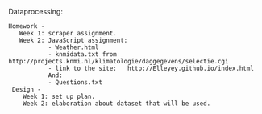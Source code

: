 Dataprocessing:

   	Homework -
       Week 1: scraper assignment.
       Week 2: JavaScript assignment:
               - Weather.html
               - knmidata.txt from http://projects.knmi.nl/klimatologie/daggegevens/selectie.cgi
               - link to the site:   http://Elleyey.github.io/index.html
               And:
               - Questions.txt
     Design -
        Week 1: set up plan.
        Week 2: elaboration about dataset that will be used.

